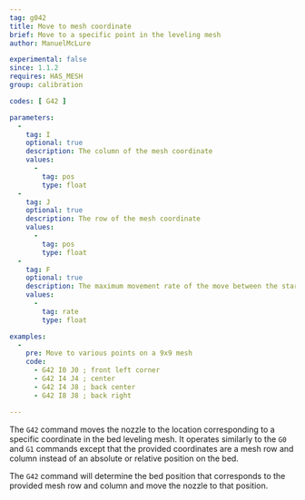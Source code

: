 ```yaml
---
tag: g042
title: Move to mesh coordinate
brief: Move to a specific point in the leveling mesh
author: ManuelMcLure

experimental: false
since: 1.1.2
requires: HAS_MESH
group: calibration

codes: [ G42 ]

parameters:
  -
    tag: I
    optional: true
    description: The column of the mesh coordinate
    values:
      -
        tag: pos
        type: float
  -
    tag: J
    optional: true
    description: The row of the mesh coordinate
    values:
      -
        tag: pos
        type: float
  -
    tag: F
    optional: true
    description: The maximum movement rate of the move between the start and end point. The feedrate set here applies to subsequent moves that omit this parameter.
    values:
      -
        tag: rate
        type: float

examples:
  -
    pre: Move to various points on a 9x9 mesh
    code:
      - G42 I0 J0 ; front left corner
      - G42 I4 J4 ; center
      - G42 I4 J8 ; back center
      - G42 I8 J8 ; back right

---
```


The `G42` command moves the nozzle to the location corresponding to a specific coordinate in the bed leveling mesh. It operates similarly to the `G0` and `G1` commands except that the provided coordinates are a mesh row and column instead of an absolute or relative position on the bed.

The `G42` command will determine the bed position that corresponds to the provided mesh row and column and move the nozzle to that position.
